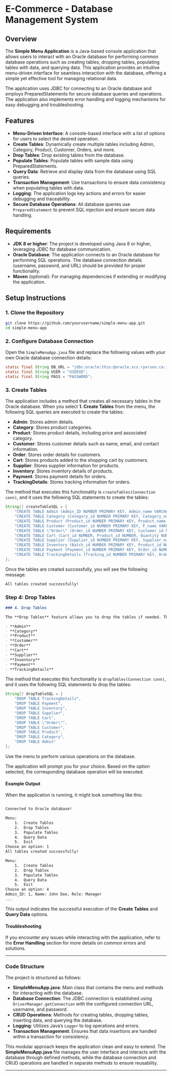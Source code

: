 # E-Commerce - Database Management System

## Overview

The **Simple Menu Application** is a Java-based console application that allows users to interact with an Oracle database for performing common database operations such as creating tables, dropping tables, populating tables with data, and querying data. This application provides an intuitive menu-driven interface for seamless interaction with the database, offering a simple yet effective tool for managing relational data.

The application uses JDBC for connecting to an Oracle database and employs PreparedStatements for secure database queries and operations. The application also implements error handling and logging mechanisms for easy debugging and troubleshooting.

## Features

- **Menu-Driven Interface**: A console-based interface with a list of options for users to select the desired operation.
- **Create Tables**: Dynamically create multiple tables including Admin, Category, Product, Customer, Orders, and more.
- **Drop Tables**: Drop existing tables from the database.
- **Populate Tables**: Populate tables with sample data using PreparedStatements.
- **Query Data**: Retrieve and display data from the database using SQL queries.
- **Transaction Management**: Use transactions to ensure data consistency when populating tables with data.
- **Logging**: The application logs key actions and errors for easier debugging and traceability.
- **Secure Database Operations**: All database queries use `PreparedStatement` to prevent SQL injection and ensure secure data handling.

## Requirements

- **JDK 8 or higher**: The project is developed using Java 8 or higher, leveraging JDBC for database communication.
- **Oracle Database**: The application connects to an Oracle database for performing SQL operations. The database connection details (username, password, and URL) should be provided for proper functionality.
- **Maven** (optional): For managing dependencies if extending or modifying the application.

## Setup Instructions

### 1. Clone the Repository

```bash
git clone https://github.com/yourusername/simple-menu-app.git
cd simple-menu-app
```
### 2. Configure Database Connection

Open the `SimpleMenuApp.java` file and replace the following values with your own Oracle database connection details:

```java
static final String DB_URL = "jdbc:oracle:thin:@oracle.scs.ryerson.ca:1521:orcl";
static final String USER = "USERID";
static final String PASS = "PASSWORD";
```


### 3. Create Tables

The application includes a method that creates all necessary tables in the Oracle database. When you select **1. Create Tables** from the menu, the following SQL queries are executed to create the tables:

- **Admin**: Stores admin details.
- **Category**: Stores product categories.
- **Product**: Stores product details, including price and associated category.
- **Customer**: Stores customer details such as name, email, and contact information.
- **Order**: Stores order details for customers.
- **Cart**: Stores products added to the shopping cart by customers.
- **Supplier**: Stores supplier information for products.
- **Inventory**: Stores inventory details of products.
- **Payment**: Stores payment details for orders.
- **TrackingDetails**: Stores tracking information for orders.

The method that executes this functionality is `createTables(Connection conn)`, and it uses the following SQL statements to create the tables:

```java
String[] createTableSQL = {
    "CREATE TABLE Admin (Admin_ID NUMBER PRIMARY KEY, Admin_name VARCHAR2(100), Admin_role VARCHAR2(100))",
    "CREATE TABLE Category (Category_id NUMBER PRIMARY KEY, Category_name VARCHAR2(100))",
    "CREATE TABLE Product (Product_id NUMBER PRIMARY KEY, Product_name VARCHAR2(100), Price NUMBER, Category_id NUMBER)",
    "CREATE TABLE Customer (Customer_id NUMBER PRIMARY KEY, F_name VARCHAR2(100), L_name VARCHAR2(100), Email VARCHAR2(100), Password VARCHAR2(100), Contact_number VARCHAR2(15), Address VARCHAR2(200))",
    "CREATE TABLE \"Order\" (Order_id NUMBER PRIMARY KEY, Customer_id NUMBER, Total_amount NUMBER, Status VARCHAR2(50))",
    "CREATE TABLE Cart (Cart_id NUMBER, Product_id NUMBER, Quantity NUMBER)",
    "CREATE TABLE Supplier (Supplier_id NUMBER PRIMARY KEY, Supplier_name VARCHAR2(100), Supplier_address VARCHAR2(200))",
    "CREATE TABLE Inventory (Batch_id NUMBER PRIMARY KEY, Product_id NUMBER, Quantity NUMBER, Price NUMBER)",
    "CREATE TABLE Payment (Payment_id NUMBER PRIMARY KEY, Order_id NUMBER, Amount NUMBER, Payment_method VARCHAR2(50), Payment_date DATE)",
    "CREATE TABLE TrackingDetails (Tracking_id NUMBER PRIMARY KEY, Order_id NUMBER, Shipping_method VARCHAR2(100), Delivery_date DATE)"
};
```
Once the tables are created successfully, you will see the following message:
```bash
All tables created successfully!
```

### Step 4: Drop Tables

```markdown
### 4. Drop Tables

The **Drop Tables** feature allows you to drop the tables if needed. This can be useful if you want to reset the database schema or if you're testing your application and need to start fresh. When you select **2. Drop Tables** from the menu, the following SQL queries are executed to drop the tables:

- **Admin**
- **Category**
- **Product**
- **Customer**
- **Order**
- **Cart**
- **Supplier**
- **Inventory**
- **Payment**
- **TrackingDetails**
```
The method that executes this functionality is `dropTables(Connection conn)`, and it uses the following SQL statements to drop the tables:

```java
String[] dropTableSQL = {
    "DROP TABLE TrackingDetails",
    "DROP TABLE Payment",
    "DROP TABLE Inventory",
    "DROP TABLE Supplier",
    "DROP TABLE Cart",
    "DROP TABLE \"Order\"",
    "DROP TABLE Customer",
    "DROP TABLE Product",
    "DROP TABLE Category",
    "DROP TABLE Admin"
};
```

Use the menu to perform various operations on the database. 

The application will prompt you for your choice. Based on the option selected, the corresponding database operation will be executed.

#### Example Output

When the application is running, it might look something like this:


```bash

Connected to Oracle database!

Menu:
	1.	Create Tables
	2.	Drop Tables
	3.	Populate Tables
	4.	Query Data
	5.	Exit
Choose an option: 1
All tables created successfully!

Menu:
	1.	Create Tables
	2.	Drop Tables
	3.	Populate Tables
	4.	Query Data
	5.	Exit
Choose an option: 4
Admin_ID: 1, Name: John Doe, Role: Manager
...

```
This output indicates the successful execution of the **Create Tables** and **Query Data** options. 

#### Troubleshooting

If you encounter any issues while interacting with the application, refer to the **Error Handling** section for more details on common errors and solutions.

---

### Code Structure

The project is structured as follows:

- **SimpleMenuApp.java**: Main class that contains the menu and methods for interacting with the database.
- **Database Connection**: The JDBC connection is established using `DriverManager.getConnection` with the configured connection URL, username, and password.
- **CRUD Operations**: Methods for creating tables, dropping tables, inserting data, and querying the database.
- **Logging**: Utilizes Java’s `Logger` to log operations and errors.
- **Transaction Management**: Ensures that data insertions are handled within a transaction for consistency.

This modular approach keeps the application clean and easy to extend. The **SimpleMenuApp.java** file manages the user interface and interacts with the database through defined methods, while the database connection and CRUD operations are handled in separate methods to ensure reusability.

---
